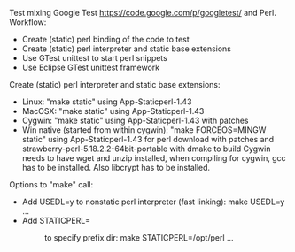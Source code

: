 Test mixing Google Test https://code.google.com/p/googletest/ 
and Perl. Workflow: 
* Create (static) perl binding of the code to test
* Create (static) perl interpreter and static base extensions
* Use GTest unittest to start perl snippets
* Use Eclipse GTest unittest framework

Create (static) perl interpreter and static base extensions:
* Linux:  "make static" using App-Staticperl-1.43 
* MacOSX: "make static" using App-Staticperl-1.43 
* Cygwin: "make static" using App-Staticperl-1.43 with patches
* Win native (started from within cygwin): "make FORCEOS=MINGW static" using App-Staticperl-1.43 for perl download with patches and strawberry-perl-5.18.2.2-64bit-portable with dmake to build
Cygwin needs to have wget and unzip installed, when compiling for cygwin, gcc has to be installed. Also libcrypt has to be installed.

Options to "make" call:
* Add USEDL=y to nonstatic perl interpreter (fast linking): make USEDL=y ...
* Add STATICPERL=<dir> to specify prefix dir: make STATICPERL=/opt/perl ...
